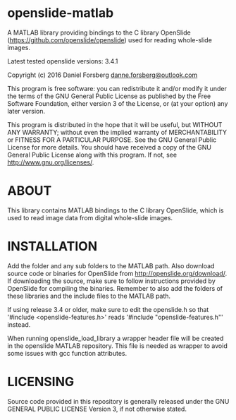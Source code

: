 openslide-matlab
================

A MATLAB library providing bindings to the C library OpenSlide 
(https://github.com/openslide/openslide) used for reading 
whole-slide images.

Latest tested openslide versions: 3.4.1

Copyright (c) 2016 Daniel Forsberg
danne.forsberg@outlook.com

This program is free software: you can redistribute it and/or modify
it under the terms of the GNU General Public License as published by
the Free Software Foundation, either version 3 of the License, or
(at your option) any later version.

This program is distributed in the hope that it will be useful,
but WITHOUT ANY WARRANTY; without even the implied warranty of
MERCHANTABILITY or FITNESS FOR A PARTICULAR PURPOSE.  See the
GNU General Public License for more details.
You should have received a copy of the GNU General Public License
along with this program.  If not, see <http://www.gnu.org/licenses/>.

ABOUT
================
This library contains MATLAB bindings to the C library OpenSlide, 
which is used to read image data from digital whole-slide images.

INSTALLATION
================
Add the folder and any sub folders to the MATLAB path. Also download 
source code or binaries for OpenSlide from http://openslide.org/download/. 
If downloading the source, make sure to follow instructions provided by 
OpenSlide for compiling the binaries. Remember to also add the folders
of these libraries and the include files to the MATLAB path. 

If using release 3.4 or older, make sure to edit the openslide.h 
so that '#include <openslide-features.h>' reads 
'#include "openslide-features.h"' instead.

When running openslide_load_library a wrapper header file will be 
created in the openslide MATLAB repository. This file is needed 
as wrapper to avoid some issues with gcc function attributes.

LICENSING
================
Source code provided in this repository is generally released under 
the GNU GENERAL PUBLIC LICENSE Version 3, if not otherwise stated.
